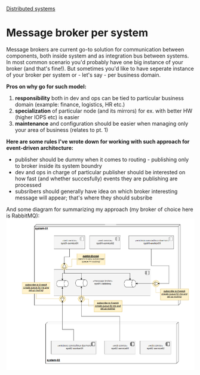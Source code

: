 [Distributed systems](/architecture/distributed-systems)
# Message broker per system

Message brokers are current go-to solution for communication between components, both inside system and as integration bus between systems.
In most common scenario you'd probably have one big instance of your broker (and that's fine!).
But sometimes you'd like to have seperate instance of your broker per system or - let's say - per business domain.

**Pros on why go for such model:**
1. **responsibility** both in dev and ops can be tied to particular business domain (example: finance, logistics, HR etc.)
2. **specialization** of particular node (and its mirrors) for ex. with better HW (higher IOPS etc) is easier
3. **maintenance** and configuration should be easier when managing only your area of business (relates to pt. 1)

**Here are some rules I've wrote down for working with such approach for event-driven architecture:**
- publisher should be dummy when it comes to routing - publishing only to broker inside its system boundry
- dev and ops in charge of particular publisher should be interested on how fast (and whether succesfully) events they are publishing are processed
- subsribers should generally have idea on which broker interesting message will appear; that's where they should subsribe


And some diagram for summarizing my approach (my broker of choice here is RabbitMQ):
![Diagram](https://raw.githubusercontent.com/m-wilczynski/notes-on-software/master/architecture/distributed-systems/message-broker-per-system.png)


